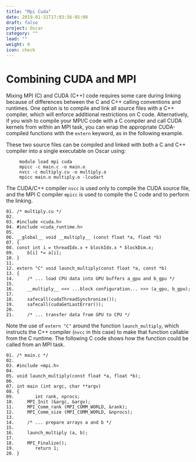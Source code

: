 ```yaml
---
title: "Mpi Cuda"
date: 2019-01-31T17:03:56-05:00
draft: false
project: Oscar
category: ""
lead: ""
weight: 0
icon: check
---
```


# Combining CUDA and MPI

Mixing MPI \(C) and CUDA (C++) code requires some care during linking
because of differences between the C and C++ calling conventions and
runtimes. One option is to compile and link all source files with a C++
compiler, which will enforce additional restrictions on C code.
Alternatively, if you wish to compile your MPI/C code with a C compiler
and call CUDA kernels from within an MPI task, you can wrap the
appropriate CUDA-compiled functions with the `extern` keyword, as in the
following example.

These two source files can be compiled and linked with both a C and C++
compiler into a single executable on Oscar using:

````
     module load mpi cuda
     mpicc -c main.c -o main.o
     nvcc -c multiply.cu -o multiply.o
     mpicc main.o multiply.o -lcudart
````

The CUDA/C++ compiler `nvcc` is used only to compile the CUDA source
file, and the MPI C compiler `mpicc` is used to compile the C code and
to perform the linking.

    01. /* multiply.cu */
    02.
    03. #include <cuda.h>
    04. #include <cuda_runtime.h>
    05.
    06. __global__ void __multiply__ (const float *a, float *b)
    07. {
    08. const int i = threadIdx.x + blockIdx.x * blockDim.x;
    09.     b[i] *= a[i];
    10. }
    11.
    12. extern "C" void launch_multiply(const float *a, const *b)
    13. {
    14.     /* ... load CPU data into GPU buffers a_gpu and b_gpu */
    15.
    16.     __multiply__ <<< ...block configuration... >>> (a_gpu, b_gpu);
    17.
    18.     safecall(cudaThreadSynchronize());
    19.     safecall(cudaGetLastError());
    20.
    21.     /* ... transfer data from GPU to CPU */

Note the use of `extern "C"` around the function `launch_multiply`,
which instructs the C++ compiler (`nvcc` in this case) to make that
function callable from the C runtime. The following C code shows how the
function could be called from an MPI task.

    01. /* main.c */
    02.
    03. #include <mpi.h>
    04.
    05. void launch_multiply(const float *a, float *b);
    06.
    07. int main (int argc, char **argv)
    08. {
    09.        int rank, nprocs;
    10.     MPI_Init (&argc, &argv);
    11.     MPI_Comm_rank (MPI_COMM_WORLD, &rank);
    12.     MPI_Comm_size (MPI_COMM_WORLD, &nprocs);
    13.
    14.     /* ... prepare arrays a and b */
    15.
    16.     launch_multiply (a, b);
    17.
    18.     MPI_Finalize();
    19.        return 1;
    20. }
